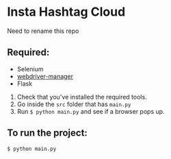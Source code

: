 # Insta Hashtag Cloud

Need to rename this repo

## Required:
- Selenium
- [webdriver-manager](https://pypi.org/project/webdriver-manager/)
- Flask

1. Check that you've installed the required tools.
2. Go inside the `src` folder that has `main.py`
3. Run `$ python main.py` and see if a browser pops up.

## To run the project:
`$ python main.py`